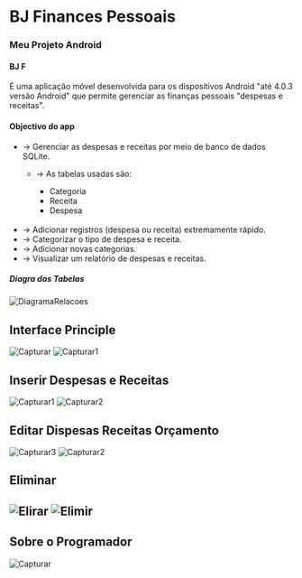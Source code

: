 <h1>BJ Finances Pessoais</h1>
<h3>Meu Projeto Android</h3>
<h4>BJ F</h4><p>É uma aplicação móvel desenvolvida para os dispositivos Android "até 4.0.3 versão Android" que permite gerenciar as finanças pessoais "despesas e receitas".</p>
<h4>Objectivo do app</h4>
<ul>
<li>-> Gerenciar as despesas e receitas por meio de banco de dados SQLite.</li>
  <ul>
    <li>-> As tabelas usadas são:</li>
    <ul>
      <li>Categoria</li>
      <li>Receita</li>
      <li>Despesa</li>
    </ul>
  </ul>
  <br>
<li>-> Adicionar registros (despesa ou receita) extremamente rápido.</li>
<li>-> Categorizar o tipo de despesa e receita.</li>
<li>-> Adicionar novas categorias.</li>
<li>-> Visualizar um relatório de despesas e receitas.</li>
</ul>
<h5>Diagra das Tabelas</h5>

![DiagramaRelacoes](https://user-images.githubusercontent.com/48354097/58759682-0f181a00-8526-11e9-9a81-551341af6faf.JPG)

<h2>Interface Principle</h2>

![Capturar](https://user-images.githubusercontent.com/48354097/60036005-20c48b80-96a6-11e9-907c-e5efb9467227.GIF)
![Capturar1](https://user-images.githubusercontent.com/48354097/60036018-24581280-96a6-11e9-8edd-3503ff976286.GIF)

<h2>Inserir Despesas e Receitas</h2>

![Capturar1](https://user-images.githubusercontent.com/48354097/60036624-8b29fb80-96a7-11e9-898a-696613989dae.PNG)
![Capturar2](https://user-images.githubusercontent.com/48354097/60036664-a09f2580-96a7-11e9-853c-0909956bc78f.PNG)

<h2>Editar Dispesas Receitas Orçamento </h2>

![Capturar3](https://user-images.githubusercontent.com/48354097/60037094-a9dcc200-96a8-11e9-93f8-05c3685ca0ab.GIF)
![Capturar2](https://user-images.githubusercontent.com/48354097/60037100-aba68580-96a8-11e9-919f-9ce416f8deef.GIF)

<h2>Eliminar <h2>

![Elirar](https://user-images.githubusercontent.com/48354097/60037598-e1983980-96a9-11e9-9cd7-df1a47e0dc34.GIF)
![Elimir](https://user-images.githubusercontent.com/48354097/60037600-e2c96680-96a9-11e9-9cd4-13b575a5787d.GIF)

<h2>Sobre o Programador</h2>

![Capturar](https://user-images.githubusercontent.com/48354097/60036374-00e19780-96a7-11e9-8a59-f054e2dd259e.PNG)



